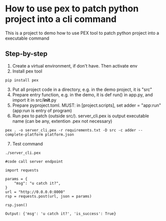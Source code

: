 # How to use pex to patch python project into a cli command
This is a project to demo how to use PEX tool to patch python project into a executable command

## Step-by-step
1. Create a virtual environment, if don't have. Then activate env
2. Install pex tool
```
pip install pex
```
3. Put all project code in a directory, e.g. in the demo project, it is "src"
4. Prepare entry function, e.g. in the demo, it is def run() in app.py, and import it in src/__init__.py
5. Prepare pyproject.toml. MUST: in [project.scripts], set adder = "app:run" (app:run is entry of program)
6. Run pex to patch (outside src/). server_cli.pex is output executable name (can be any, extention .pex not necessary)
```
pex . -o server_cli.pex -r requirements.txt -D src -c adder --complete-platform platform.json
```
7. Test command
```
./server_cli.pex

#code call server endpoint

import requests

params = {
    "msg": "u catch it?",
}
url = "http://0.0.0.0:8000"
rsp = requests.post(url, json = params)

rsp.json()

Output: {'msg': 'u catch it?', 'is_success': True}
```

